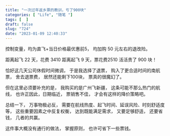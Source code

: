 ```yaml
---
title: "一次过年返乡票的教训，亏了900块"
categories: [ "Life", "随笔 "]
tags: [  ]
draft: false
slug: "724"
date: "2023-01-09 12:40:33"
---
```


控制变量，均为直飞+当日价格最优惠前5，
均加购 50 元左右的退改险。

距离起飞 22 天，花费 3410
距离起飞 9 天，票花费2510
活活贵了 900 块！

恰好这几天公司休假时间微调，
于是我选择了退票，
购入了更合适时间的南航票，
舍去退票费，
居然还能剩下100块，
票真的很魔幻了。

但在这里必须要补充的是，
我购买的是广州飞新疆，
这条可能不那么热门的航线，
也许正因此，日期临近，
票销售不佳，
才会有这样的降价策略吧。

总结一下，
万事物极必反，
需要在航线热度、起飞时间、延误风险、时刻舒适度等，
这些重要因素之中反复权衡，
达到既能满足需求，
又要足够舒适，
还要省钱，
几者的共赢。

这件事大概没有通行的做法，
掌握原则，
也许可省下一些票钱。
